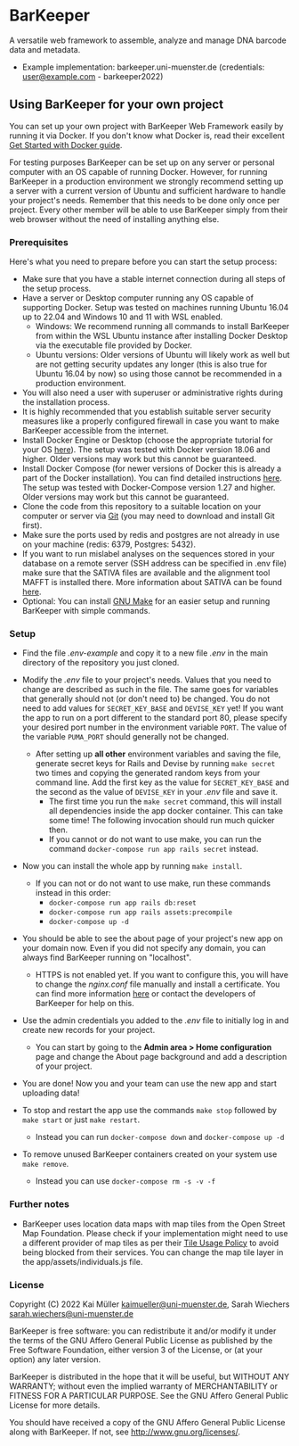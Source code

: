 # BarKeeper

A versatile web framework to assemble, analyze and manage DNA barcode data and metadata.

- Example implementation: barkeeper.uni-muenster.de (credentials: user@example.com - barkeeper2022)

## Using BarKeeper for your own project
You can set up your own project with BarKeeper Web Framework easily by running it via Docker. 
If you don't know what Docker is, read their excellent [Get Started with Docker guide](https://docs.docker.com/get-started/).

For testing purposes BarKeeper can be set up on any server or personal computer with an OS capable of running Docker. 
However, for running BarKeeper in a production environment we strongly recommend setting up a server with a current 
version of Ubuntu and sufficient hardware to handle your project's needs. Remember that this needs to be done only once 
per project. Every other member will be able to use BarKeeper simply from their web browser without the need of 
installing anything else.

### Prerequisites
Here's what you need to prepare before you can start the setup process:
- Make sure that you have a stable internet connection during all steps of the setup process.
- Have a server or Desktop computer running any OS capable of supporting Docker. Setup was tested on machines running 
Ubuntu 16.04 up to 22.04 and Windows 10 and 11 with WSL enabled. 
  - Windows: We recommend running all commands to install BarKeeper from within the WSL Ubuntu instance after installing 
  Docker Desktop via the executable file provided by Docker. 
  - Ubuntu versions: Older versions of Ubuntu will likely work as well but are not getting security updates any longer 
  (this is also true for Ubuntu 16.04 by now) so using those cannot be recommended in a production environment.
- You will also need a user with superuser or administrative rights during the installation process. 
- It is highly recommended that you establish suitable server security measures like a properly configured firewall in 
case you want to make BarKeeper accessible from the internet.
- Install Docker Engine or Desktop (choose the appropriate tutorial for your OS [here](https://docs.docker.com/install/)). 
The setup was tested with Docker version 18.06 and higher. Older versions may work but this cannot be guaranteed.
- Install Docker Compose (for newer versions of Docker this is already a part of the Docker installation). You can find detailed instructions 
  [here](https://docs.docker.com/compose/gettingstarted/).
  The setup was tested with Docker-Compose version 1.27 and higher. Older versions may work but this cannot be guaranteed.
- Clone the code from this repository to a suitable location on your computer or server via [Git](https://git-scm.com)
(you may need to download and install Git first).
- Make sure the ports used by redis and postgres are not already in use on your machine (redis: 6379, Postgres: 5432).
- If you want to run mislabel analyses on the sequences stored in your database on a remote server (SSH address can be 
specified in .env file) make sure that the SATIVA files are available and the alignment tool MAFFT is installed there. 
More information about SATIVA can be found [here](https://github.com/amkozlov/sativa).
- Optional: You can install [GNU Make](https://www.gnu.org/software/make/) for an easier setup and running BarKeeper 
with simple commands.

### Setup
- Find the file *.env-example* and copy it to a new file *.env* in the main directory of the repository you just cloned.
- Modify the *.env* file to your project's needs. Values that you need to change are described as such in the file. 
The same goes for variables that generally should not (or don't need to) be changed.
You do not need to add values for `SECRET_KEY_BASE` and `DEVISE_KEY` yet!
If you want the app to run on a port different to the standard port 80, please specify your desired port number in the 
environment variable `PORT`. The value of the variable `PUMA_PORT` should generally not be changed.
    - After setting up **all other** environment variables and saving the file, generate secret keys for Rails and Devise
     by running `make secret` two times and copying the generated random keys from your command line. 
     Add the first key as the value for `SECRET_KEY_BASE` 
     and the second as the value of `DEVISE_KEY` in your *.env* file and save it.
       - The first time you run the `make secret` command, this will install all dependencies inside the app docker 
       container. This can take some time! The following invocation should run much quicker then.
       - If you cannot or do not want to use make, you can run the command `docker-compose run app rails secret` instead.
- Now you can install the whole app by running `make install`.
  - If you can not or do not want to use make, run these commands instead in this order:
    - `docker-compose run app rails db:reset`
    - `docker-compose run app rails assets:precompile`
    - `docker-compose up -d`
- You should be able to see the about page of your project's new app on your domain now. Even if you did not specify any 
domain, you can always find BarKeeper running on "localhost".
    - HTTPS is not enabled yet. If you want to configure this, you will have to change the *nginx.conf* file manually 
    and install a certificate. You can find more information [here](http://nginx.org/en/docs/http/configuring_https_servers.html)
    or contact the developers of BarKeeper for help on this.
- Use the admin credentials you added to the *.env* file to initially log in and create new records for your project.
    - You can start by going to the **Admin area > Home configuration** page and change the About page background and 
    add a description of your project.
- You are done! Now you and your team can use the new app and start uploading data!

- To stop and restart the app use the commands `make stop` followed by `make start` or just `make restart`.
  - Instead you can run `docker-compose down` and `docker-compose up -d`
- To remove unused BarKeeper containers created on your system use `make remove`.
  - Instead you can use `docker-compose rm -s -v -f`


### Further notes
- BarKeeper uses location data maps with map tiles from the Open Street Map Foundation. Please check if your 
implementation might need to use a different provider of map tiles as per their 
[Tile Usage Policy](https://operations.osmfoundation.org/policies/tiles/) to avoid being blocked from their services. 
You can change the map tile layer in the app/assets/individuals.js file.

### License

Copyright (C) 2022 Kai Müller <kaimueller@uni-muenster.de>, Sarah Wiechers <sarah.wiechers@uni-muenster.de>

BarKeeper is free software: you can redistribute it and/or modify
it under the terms of the GNU Affero General Public License as
published by the Free Software Foundation, either version 3 of the
License, or (at your option) any later version.

BarKeeper is distributed in the hope that it will be useful,
but WITHOUT ANY WARRANTY; without even the implied warranty of
MERCHANTABILITY or FITNESS FOR A PARTICULAR PURPOSE.  See the
GNU Affero General Public License for more details.

You should have received a copy of the GNU Affero General Public License
along with BarKeeper.  If not, see
<http://www.gnu.org/licenses/>.
